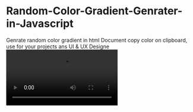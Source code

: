 # Random-Color-Gradient-Genrater-in-Javascript
Genrate random color gradient in html Document copy color on clipboard, use for your projects ans UI &amp; UX Designe
![](20201013_074359.mp4)
